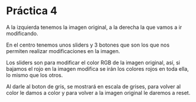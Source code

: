  # Práctica 4

A la izquierda tenemos la imagen original, a la derecha la que vamos a ir modificando.

En el centro tenemos unos sliders y 3 botones que son los que nos permiten realizar modificaciones en la imagen.

Los sliders son para modificar el color RGB de la imagen original, así, si bajamos el rojo en la imagen modifica se irán los colores rojos en toda ella, lo mismo que los otros.

Al darle al boton de gris, se mostrará en escala de grises, para volver al color le damos a color y para volver a la imagen original le daremos a reset.